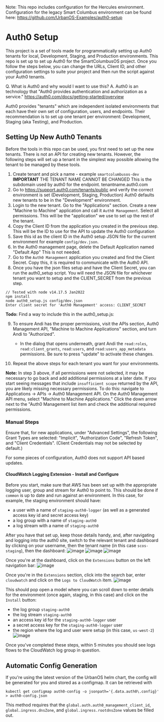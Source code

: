 Note: This repo includes configuration for the Hercules environment. Configuration for the legacy Smart Columbus environment can be found here: https://github.com/UrbanOS-Examples/auth0-setup

# Auth0 Setup

This project is a set of tools made for programmatically setting up Auth0 tenants for local, Development, Staging, and Production environments. This repo is set up to set up Auth0 for the SmartColumbusOS project. Once you follow the steps below, you can change the URLs, Client ID, and other configuration settings to suite your project and then run the script against your Auth0 tenants.

Q. What is Auth0 and why would I want to use this?
A. Auth0 is an technology that "Auth0 provides authentication and authorization as a service." https://auth0.com/docs/getting-started/overview

Auth0 provides "tenants" which are independent isolated environments that each have their own set of configuration, users, and endpoints. Their recommendation is to set up one tenant per environment: Development, Staging (aka Testing), and Production.

## Setting Up New Auth0 Tenants

Before the tools in this repo can be used, you first need to set up the new tenants. There is not an API for creating new tenants. However, the following steps will set up a tenant in the simplest way possible allowing the tenant to be managed by these tools.

1. Create tenant and pick a name - example `smartcolumbusos-dev` **IMPORTANT** THE TENANT NAME CANNOT BE CHANGED This is the subdomain used by auth0 for the endpoint. tenantname.auth0.com
2. Go to https://support.auth0.com/tenants/public and verify the correct environment is set (Development, Staging, Production) Auth0 defaults new tenants to be in the "Development" environment.
3. Login to the new tenant. Go to the "Applications" section. Create a new "Machine to Machine" application and call it `Auth0 Management`. Select all permissions. This will be the "application" we use to set up the rest of the tenant.
4. Copy the Client ID from the application you created in the previous step. This will be the ID to use for the API to update the Auth0 configuration
5. Save this id as the client ID in the Auth0 setup JSON file for the current environment for example `config/dev.json`.
6. In the Auth0 management page, delete the Default Application named "Default App" This is not needed.
7. Go to the `Auth0 Management` application you created and find the Client Secret. Copy this, it is required to communicate with the Auth0 API.
8. Once you have the json files setup and have the Client Secret, you can run the auth0_setup script. You will need the JSON file for whichever tenant you want to setup and the CLIENT_SECRET from the previous step.

```
// Tested with node v14.17.5 Jan2022
npm install
node auth0_setup.js config/dev.json
Enter client secret for 'Auth0 Management' access: CLIENT_SECRET
```

**Todo:** Find a way to include this in the auth0_setup.js:


9. To ensure Andi has the proper permissions, visit the APIs section, Auth0
Management API, "Machine to Machine Applications" section, and turn Andi to
"Authorized".

    - In the dialog that opens underneath, grant Andi the `read:roles`, `read:client_grants`, `read:users`, and `read:users_app_metadata` permissions. Be sure to press "update" to activate these changes.


10. Repeat the above steps for each tenant you want for your environments.

**Note:** In step 3 above, if all permissions were not selected, it may be necessary to go back and add additional permissions at a later date. If you start seeing messages that include `insufficient scope` returned by the API, you are likely missing necessary permissions. To do this: navigate to Applications -> APIs -> Auth0 Management API. On the Auth0 Management API menu, select "Machine to Machine Applications." Click the down arrow next to the "Auth0 Management list item and check the additional required permissions.

### Manual Steps

Ensure that, for new applications, under "Advanced Settings", the following Grant Types are selected: "Implicit", "Authorization Code", "Refresh Token", and "Client Credentials". (Client Credentials may not be selected by default.)

For some pieces of configuration, Auth0 does not support API based updates.

#### CloudWatch Logging Extension - Install and Configure

Before you start, make sure that AWS has been set up with the appropriate logging user, group and stream for Auth0 to point to. This should be done if `common` is up to date and run against an environment. In this case, for example, the staging environment should have:

- a user with a name of `staging-auth0-logger` (as well as a generated access key id and secret access key)
- a log group with a name of `staging-auth0`
- a log stream with a name of `staging-auth0`

After you have that set up, keep those details handy, and, after navigating and logging into the auth0 site, switch to the relevant tenant and dashboard by clicking on your username, then the tenant name (in this case `scos-staging`), then the dashboard:
![image](https://user-images.githubusercontent.com/31485710/83555879-fb0e4c00-a4dc-11ea-9d10-fcf315cdf995.png)
![image](https://user-images.githubusercontent.com/31485710/83555984-27c26380-a4dd-11ea-8c44-86dd4a1e43ec.png)
![image](https://user-images.githubusercontent.com/31485710/83556108-54767b00-a4dd-11ea-8120-9a00e627c098.png)

Once you're at the dashboard, click on the `Extensions` button on the left navigation bar:
![image](https://user-images.githubusercontent.com/31485710/83556236-8ab3fa80-a4dd-11ea-9e96-fc7808726bf3.png)

Once you're in the `Extensions` section, click into the search bar, enter `cloudwatch` and click on the `Logs to CloudWatch` item.
![image](https://user-images.githubusercontent.com/31485710/83556315-aae3b980-a4dd-11ea-8d77-07cddaa88bf8.png)

This should pop open a model where you can scroll down to enter details for the environment (once again, staging, in this case) and click on the `Install` button:

- the log group `staging-auth0`
- the log stream `staging-auth0`
- an access key id for the `staging-auth0-logger` user
- a secret access key for the `staging-auth0-logger` user
- the region where the log and user were setup (in this case, `us-west-2`)
  ![image](https://user-images.githubusercontent.com/31485710/83556900-b08dcf00-a4de-11ea-8ea9-28b2122f5e4c.png)

Once you've completed these steps, within 5 minutes you should see logs flows to the CloudWatch log group in question.

## Automatic Config Generation
If you're using the latest version of the UrbanOS helm chart, the config will be generated for you and stored as a configmap. It can be retrieved with

```shell
kubectl get configmap auth0-config -o jsonpath='{.data.auth0\.config}' > auth0-config.json
```

This method requires that the `global.auth.auth0_management_client_id`, `global.ingress.dnsZone`, and `global.ingress.rootdnsZone` values be filled out.